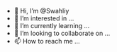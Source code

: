 - 👋 Hi, I’m @Swahliy
- 👀 I’m interested in ...
- 🌱 I’m currently learning ...
- 💞️ I’m looking to collaborate on ...
- 📫 How to reach me ...

<!---
Swahliy/Swahliy is a ✨ special ✨ repository because its `README.md` (this file) appears on your GitHub profile.
You can click the Preview link to take a look at your changes.
--->
